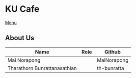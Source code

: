 # KU Cafe

[Menu](menu.md)

## About Us

| Name                         | Role | Github |
|------------------------------|------|--------|
| Mai Norapong                 | | MaiNorapong |
| Tharathorn Bunrattanasathian | | th-bunratta |
